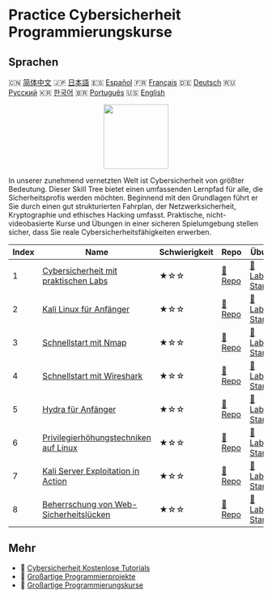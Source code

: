 # Practice Cybersicherheit Programmierungskurse

## Sprachen

🇨🇳 [简体中文](README_zh.md) 🇯🇵 [日本語](README_ja.md) 🇪🇸 [Español](README_es.md) 🇫🇷 [Français](README_fr.md) 🇩🇪 [Deutsch](README_de.md) 🇷🇺 [Русский](README_ru.md) 🇰🇷 [한국어](README_ko.md) 🇧🇷 [Português](README_pt.md) 🇺🇸 [English](README.md) 

<div align="center">
<img width="128px" src="https://file.labex.io/path/Xke24vJbuOBk.png">
</div>

In unserer zunehmend vernetzten Welt ist Cybersicherheit von größter Bedeutung. Dieser Skill Tree bietet einen umfassenden Lernpfad für alle, die Sicherheitsprofis werden möchten. Beginnend mit den Grundlagen führt er Sie durch einen gut strukturierten Fahrplan, der Netzwerksicherheit, Kryptographie und ethisches Hacking umfasst. Praktische, nicht-videobasierte Kurse und Übungen in einer sicheren Spielumgebung stellen sicher, dass Sie reale Cybersicherheitsfähigkeiten erwerben.

|   Index | Name                                                                                                          | Schwierigkeit   | Repo                                                                              | Übung                                                                                    |
|---------|---------------------------------------------------------------------------------------------------------------|-----------------|-----------------------------------------------------------------------------------|------------------------------------------------------------------------------------------|
|       1 | [Cybersicherheit mit praktischen Labs](https://labex.io/de/courses/cybersecurity-labs-for-beginners)          | ★☆☆             | [🔗 Repo](https://github.com/labex-labs/cybersecurity-labs-for-beginners)         | [🚀 Labor Starten](https://labex.io/de/courses/cybersecurity-labs-for-beginners)         |
|       2 | [Kali Linux für Anfänger](https://labex.io/de/courses/kali-linux-for-beginners)                               | ★☆☆             | [🔗 Repo](https://github.com/labex-labs/kali-linux-for-beginners)                 | [🚀 Labor Starten](https://labex.io/de/courses/kali-linux-for-beginners)                 |
|       3 | [Schnellstart mit Nmap](https://labex.io/de/courses/quick-start-with-nmap)                                    | ★☆☆             | [🔗 Repo](https://github.com/labex-labs/quick-start-with-nmap)                    | [🚀 Labor Starten](https://labex.io/de/courses/quick-start-with-nmap)                    |
|       4 | [Schnellstart mit Wireshark](https://labex.io/de/courses/quick-start-with-wireshark)                          | ★☆☆             | [🔗 Repo](https://github.com/labex-labs/quick-start-with-wireshark)               | [🚀 Labor Starten](https://labex.io/de/courses/quick-start-with-wireshark)               |
|       5 | [Hydra für Anfänger](https://labex.io/de/courses/hydra-for-beginners)                                         | ★☆☆             | [🔗 Repo](https://github.com/labex-labs/hydra-for-beginners)                      | [🚀 Labor Starten](https://labex.io/de/courses/hydra-for-beginners)                      |
|       6 | [Privilegierhöhungstechniken auf Linux](https://labex.io/de/courses/privilege-escalation-techniques-on-linux) | ★☆☆             | [🔗 Repo](https://github.com/labex-labs/privilege-escalation-techniques-on-linux) | [🚀 Labor Starten](https://labex.io/de/courses/privilege-escalation-techniques-on-linux) |
|       7 | [Kali Server Exploitation in Action](https://labex.io/de/courses/kali-server-exploitation-in-action)          | ★☆☆             | [🔗 Repo](https://github.com/labex-labs/kali-server-exploitation-in-action)       | [🚀 Labor Starten](https://labex.io/de/courses/kali-server-exploitation-in-action)       |
|       8 | [Beherrschung von Web-Sicherheitslücken](https://labex.io/de/courses/web-vulnerability-mastery)               | ★☆☆             | [🔗 Repo](https://github.com/labex-labs/web-vulnerability-mastery)                | [🚀 Labor Starten](https://labex.io/de/courses/web-vulnerability-mastery)                |

## Mehr

- 🔗 [Cybersicherheit Kostenlose Tutorials](https://github.com/labex-labs/cybersecurity-free-tutorials)
- 🔗 [Großartige Programmierprojekte](https://github.com/labex-labs/awesome-programming-projects)
- 🔗 [Großartige Programmierungskurse](https://github.com/labex-labs/awesome-programming-courses)

